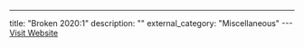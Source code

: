 ---
title: "Broken 2020:1"
description: ""
external_category: "Miscellaneous"
---[Visit Website](https://www.hackingarticles.in/broken-2020-1-vulnhub-walkthrough/)


